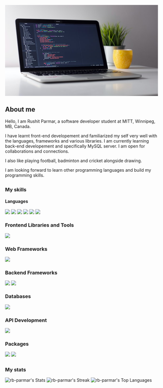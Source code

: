 <div align="center">
<img src="/image/laptop.jpg" style=" width:600px ; height:300px">
</div>


## About me

Hello, I am Rushit Parmar, a software developer student at MITT, Winnipeg, MB, Canada.

I have learnt front-end developement and familiarized my self very well with the languages, frameworks and various libraries.
I am currently learning back-end developement and specifically MySQL server.
I am open for collaborations and connections.

I also like playing football, badminton and cricket alongside drawing.

I am looking forward to learn other programming languages and build my programming skills. 

##

### My skills

#### Languages
![](https://img.shields.io/badge/web-html5-informational?style=for-the-badge&logo=html5&logoColor=white&color=00aaff)
![](https://img.shields.io/badge/web-css-informational?style=for-the-badge&logo=css3&logoColor=white&color=00aaff)
![](https://img.shields.io/badge/code-javascript-informational?style=for-the-badge&logo=javascript&logoColor=white&color=00aaff)
![](https://img.shields.io/badge/code-csharp-informational?style=for-the-badge&logo=csharp&logoColor=white&color=00aaff)
![](https://img.shields.io/badge/code-markdown-informational?style=for-the-badge&logo=markdown&logoColor=white&color=00aaff)
![](https://img.shields.io/badge/code-gitbash-informational?style=for-the-badge&logo=gitbash&logoColor=white&color=00aaff)

### Frontend Libraries and Tools
![](https://img.shields.io/badge/code-react-informational?style=for-the-badge&logo=react&logoColor=white&color=00aaff)

### Web Frameworks
![](https://img.shields.io/badge/code-ASp.NET_Core-informational?style=for-the-badge&logo=ASP.NET_Core&logoColor=white&color=00aaff)

### Backend Frameworks
![](https://img.shields.io/badge/code-node.js-informational?style=for-the-badge&logo=node.js&logoColor=white&color=00aaff)
![](https://img.shields.io/badge/code-ASP.NET-informational?style=for-the-badge&logo=ASP.NET&logoColor=white&color=00aaff)

### Databases
![](https://img.shields.io/badge/DB-mysql-informational?style=for-the-badge&logo=mysql&logoColor=white&color=00aaff)

### API Development
![](https://img.shields.io/badge/API-Postman-informational?style=for-the-badge&logo=postman&logoColor=white&color=00aaff)

### Packages
![](https://img.shields.io/badge/PKG-npm-informational?style=for-the-badge&logo=npm&logoColor=white&color=00aaff)
![](https://img.shields.io/badge/PKG-XAMPP-informational?style=for-the-badge&logo=xampp&logoColor=white&color=00aaff)


##

### My stats
![rb-parmar's Stats](https://github-readme-stats.vercel.app/api?username=rb-parmar&theme=vue-dark&show_icons=true&hide_border=true&count_private=true)
![rb-parmar's Streak](https://github-readme-streak-stats.herokuapp.com/?user=rb-parmar&theme=vue-dark&hide_border=true)
![rb-parmar's Top Languages](https://github-readme-stats.vercel.app/api/top-langs/?username=rb-parmar&theme=vue-dark&show_icons=true&hide_border=true&layout=compact)
